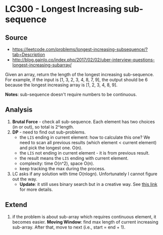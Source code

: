 # LC300 - Longest Increasing sub-sequence
## Source
* https://leetcode.com/problems/longest-increasing-subsequence/?tab=Description
* http://blog.gainlo.co/index.php/2017/02/02/uber-interview-questions-longest-increasing-subarray/

Given an array, return the length of the longest increasing sub-sequence. For example, if the input is [1, 3, 2, 3, 4, 8, 7, 9], the output should be 6 because the longest increasing array is [1, 2, 3, 4, 8, 9].

**Notes**: sub-sequence doesn't require numbers to be continuous.

## Analysis
1. **Brutal Force** - check all sub-sequence. Each element has two choices (in or out), so total is 2^length.
2. **DP** - need to find out sub-problems. 
	* the `LIS` ending in current element: how to calculate this one? We need to scan all previous results (which element < current element) and pick the longest one. O(n).
	* the `LIS` not ending in current element - it is from previous result.
	* the result means the `LIS` ending with current element.
	* complexity: time O(n^2), space O(n).
	* keep tracking the max during the process.
3. LC asks if any solution with time O(nlogn). Unfortunately I cannot figure out the way. 
	* **Update**: it still uses binary search but in a creative way. See [this link](https://discuss.leetcode.com/topic/28738/java-python-binary-search-o-nlogn-time-with-explanation) for more details.

## Extend
1. if the problem is about sub-array which requires continuous element, it becomes easier. **Moving Window**: find max length of current increasing sub-array. After that, move to next (i.e., start = end + 1).
